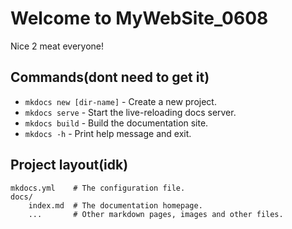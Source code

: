 # Welcome to MyWebSite_0608

Nice 2 meat everyone!

## Commands(dont need to get it)

* `mkdocs new [dir-name]` - Create a new project.
* `mkdocs serve` - Start the live-reloading docs server.
* `mkdocs build` - Build the documentation site.
* `mkdocs -h` - Print help message and exit.

## Project layout(idk)

    mkdocs.yml    # The configuration file.
    docs/
        index.md  # The documentation homepage.
        ...       # Other markdown pages, images and other files.

